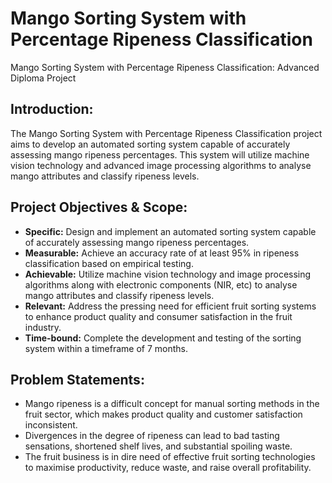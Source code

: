 # Mango Sorting System with Percentage Ripeness Classification
Mango Sorting System with Percentage Ripeness Classification: Advanced Diploma Project

## Introduction:
The Mango Sorting System with Percentage Ripeness Classification project aims to develop an automated sorting system capable of accurately assessing mango ripeness percentages. This system will utilize machine vision technology and advanced image processing algorithms to analyse mango attributes and classify ripeness levels.

## Project Objectives & Scope:
- **Specific:** Design and implement an automated sorting system capable of accurately assessing mango ripeness percentages.
- **Measurable:** Achieve an accuracy rate of at least 95% in ripeness classification based on empirical testing.
- **Achievable:** Utilize machine vision technology and image processing algorithms along with electronic components (NIR, etc) to analyse mango attributes and classify ripeness levels.
- **Relevant:** Address the pressing need for efficient fruit sorting systems to enhance product quality and consumer satisfaction in the fruit industry.
- **Time-bound:** Complete the development and testing of the sorting system within a timeframe of 7 months.

## Problem Statements: 
- Mango ripeness is a difficult concept for manual sorting methods in the fruit sector, which makes product quality and customer satisfaction inconsistent.
- Divergences in the degree of ripeness can lead to bad tasting sensations, shortened shelf lives, and substantial spoiling waste.
- The fruit business is in dire need of effective fruit sorting technologies to maximise productivity, reduce waste, and raise overall profitability.

